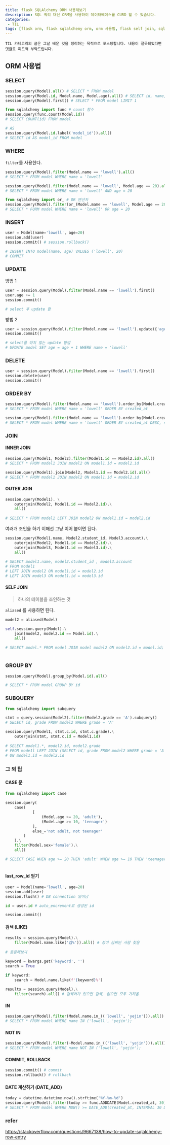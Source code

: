 ```yaml
---
title: flask SQLAlchemy ORM 사용해보기
description: SQL 쿼리 대신 ORM을 사용하여 데이터베이스를 CURD 할 수 있습니다.
categories:
 - TIL
tags: [flask orm, flask sqlalchemy orm, orm 사용법, flask self join, sqlalchemy selfjoin, sqlalchemy lastrowid, sqlalchemy update]
---
```


`TIL 카테고리의 글은 그날 배운 것을 정리하는 목적으로 포스팅합니다. 내용이 잘못되었다면 댓글로 피드백 부탁드립니다.`

## ORM 사용법

### SELECT

```python
session.query(Model).all() # SELECT * FROM model
session.query(Model.id, Model.name, Model.age).all() # SELECT id, name, age FROM model
session.query(Model).first() # SELECT * FROM model LIMIT 1

from sqlalchemy import func # count 함수
session.query(func.count(Model.id))
# SELECT COUNT(id) FROM model

# AS 
session.query(Model.id.label('model_id')).all()
# SELECT id AS model_id FROM model
```

### WHERE

`filter`를 사용한다.

```python
session.query(Model).filter(Model.name == 'lowell').all() 
# SELECT * FROM model WHERE name = 'lowell'

session.query(Model).filter(Model.name == 'lowell', Model.age == 20).all() 
# SELECT * FROM model WHERE name = 'lowell' AND age = 20

from sqlalchemy import or_ # OR 연산자
session.query(Model).filter(or_(Model.mame == 'lowell', Model.age == 20)).all()
# SELECT * FORM model WHERE name = 'lowell' OR age = 20
```

### INSERT

```python
user = Model(name='lowell', age=20)
session.add(user)
session.commit() # session.rollback()

# INSERT INTO model(name, age) VALUES ('lowell', 20)
# COMMIT
```

### UPDATE

방법 1

```python
user = session.query(Model).filter(Model.name == 'lowell').first()
user.age += 1
session.commit()

# select 후 update 함
```

방법 2

```python
user = session.query(Model).filter(Model.name == 'lowell').update({'age': User.age + 1});
session.commit()

# select를 하지 않는 update 방법
# UPDATE model SET age = age + 1 WHERE name = 'lowell'
```

### DELETE

```python
user = session.query(Model).filter(Model.name == 'lowell').first()
session.delete(user)
session.commit()
```

### ORDER BY

```python
session.query(Model).filter(Model.name == 'lowell').order_by(Model.created_at)
# SELECT * FROM model WHERE name = 'lowell' ORDER BY created_at

session.query(Model).filter(Model.name == 'lowell').order_by(Model.created_at.desc(), Model.status) 
# SELECT * FROM model WHERE name = 'lowell' ORDER BY created_at DESC, status

```

### JOIN

#### INNER JOIN

```python
session.query(Model1, Model2).filter(Model1.id == Model2.id).all() 
# SELECT * FROM model1 JOIN model2 ON model1.id = model2.id

session.query(Model1).join(Model2, Model1.id == Model2.id).all()
# SELECT * FROM model1 JOIN model2 ON model1.id = model2.id
```

#### OUTER JOIN

```python
session.query(Model1). \
    outerjoin(Model2, Model1.id == Model2.id).\
    all()
    
# SELECT * FROM model1 LEFT JOIN model2 ON model1.id = model2.id 

```

여러개 조인을 하기 이해선 그냥 이어 붙이면 된다.

```python
session.query(Model1.name, Model2.student_id, Model3.account).\
	outerjoin(Model2, Model1.id == Model2.id).\
	outerjoin(Model3, Model1.id == Model3.id).\
	all()
	
# SELECT model1.name, model2.student_id , model3.account 
# FROM model1
# LEFT JOIN model2 ON model1.id = model2.id
# LEFT JOIN model3 ON model1.id = model3.id
```

#### SELF JOIN

> 하나의 테이블을 조인하는 것

`aliased` 를 사용하면 된다.

```python
model2 = aliased(Model)

self.session.query(Model).\
    join(model2, model2.id == Model.id).\
    all()
    
# SELECT model.* FROM model JOIN model model2 ON model2.id = model.id;
    
```

### GROUP BY

```python
session.query(Model).group_by(Model.id).all()

# SELECT * FROM model GROUP BY id
```

### SUBQUERY

```python
from sqlalchemy import subquery

stmt = query.session(Model2).filter(Model2.grade == 'A').subquery() 
# SELECT id, grade FROM model2 WHERE grade = 'A'

session.query(Model1, stmt.c.id, stmt.c.grade).\
	outerjoin(stmt, stmt.c.id = Model1.id)
	
# SELECT model1.*, model2.id, model2.grade
# FROM mode1l LEFT JOIN (SELECT id, grade FROM model2 WHERE grade = 'A') model2 
# ON model1.id = model2.id
```

### 그 외 팁

#### CASE 문

```python
from sqlalchemy import case
	
session.query(
	case(
        	[
            	(Model.age >= 20, 'adult'),
                (Model.age >= 10, 'teenager')
        	], 
        	else_='not adult, not teenager'
    	)
    ).\
    filter(Model.sex='female').\
    all()

# SELECT CASE WHEN age >= 20 THEN 'adult' WHEN age >= 10 THEN 'teenager' ELSE 'not adult, not teenager' FROM model WHERE sex = 'female';
	
```

#### last_row_id 얻기

```python
user = Model(name='lowell', age=20)
session.add(user)
session.flush() # DB connection 일어남

id = user.id # auto_encrement로 생성된 id

session.commit()
```

#### 검색 (LIKE)

```python
results = session.query(Model).\
	filter(Model.name.like('김%')).all() # 성이 김씨인 사람 찾음
    
# 응용해보긔 

keyword = kwargs.get('keyword', '')
search = True 

if keyword:
    search = Model.name.like(f'{keyword}%')
    
results = session.query(Model).\
	filter(search).all() # 검색어가 있으면 검색, 없으면 모두 가져옴
```

#### IN

```python
session.query(Model).filter(Model.name.in_(('lowell', 'yejin'))).all() 
# SELECT * FROM model WHERE name IN ('lowell', 'yejin');
```

#### NOT IN

```python
session.query(Model).filter(~Model.name.in_(('lowell', 'yejin'))).all() 
# SELECT * FROM model WHERE name NOT IN ('lowell', 'yejin');
```

#### COMMIT, ROLLBACK

```python
session.commit() # commit
session.rollback() # rollback
```

#### DATE 계산하기 (DATE_ADD)

```python
today = datetime.datetime.now().strftime('%Y-%m-%d')
session.query(Model).filter(today >= func.ADDDATE(Model.created_at, 30)).all()
# SELECT * FROM model WHERE NOW() >= DATE_ADD(created_at, INTERVAL 30 DAY);
```

### refer

https://stackoverflow.com/questions/9667138/how-to-update-sqlalchemy-row-entry